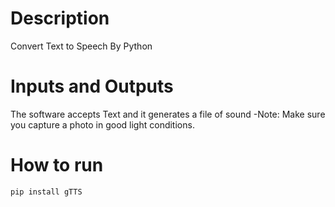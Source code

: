 
     
# Description
Convert Text to Speech  By Python 

# Inputs and Outputs
The software accepts Text  and it generates a file of sound 
  -Note: Make sure you capture a photo in good light conditions.
# How to run
```
pip install gTTS
```   

